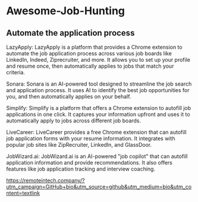 # Awesome-Job-Hunting

## Automate the application process

LazyApply:
LazyApply is a platform that provides a Chrome extension to automate the job application process across various job boards like LinkedIn, Indeed, Ziprecruiter, and more.
It allows you to set up your profile and resume once, then automatically applies to jobs that match your criteria.

Sonara:
Sonara is an AI-powered tool designed to streamline the job search and application process.
It uses AI to identify the best job opportunities for you, and then automatically applies on your behalf.

Simplify:
Simplify is a platform that offers a Chrome extension to autofill job applications in one click.
It captures your information upfront and uses it to automatically apply to jobs across different job boards.

LiveCareer:
LiveCareer provides a free Chrome extension that can autofill job application forms with your resume information.
It integrates with popular job sites like ZipRecruiter, LinkedIn, and GlassDoor.

JobWizard.ai:
JobWizard.ai is an AI-powered "job copilot" that can autofill application information and provide recommendations.
It also offers features like job application tracking and interview coaching.


https://remoteintech.company/?utm_campaign=GitHub+bio&utm_source=github&utm_medium=bio&utm_content=textlink
